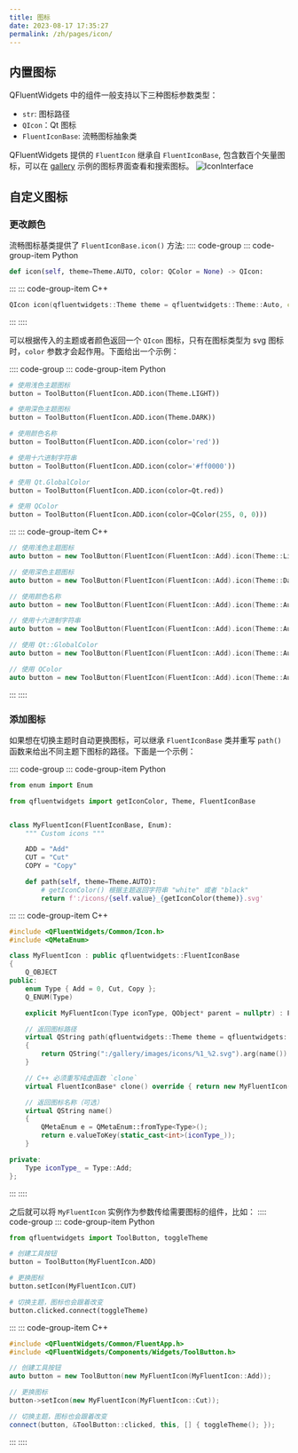```yaml
---
title: 图标
date: 2023-08-17 17:35:27
permalink: /zh/pages/icon/
---
```


## 内置图标
QFluentWidgets 中的组件一般支持以下三种图标参数类型：
* `str`: 图标路径
* `QIcon`：Qt 图标
* `FluentIconBase`: 流畅图标抽象类

QFluentWidgets 提供的 `FluentIcon` 继承自 `FluentIconBase`, 包含数百个矢量图标，可以在 [gallery](https://github.com/zhiyiYo/PyQt-Fluent-Widgets/releases/download/v1.1.6/PyQt-Fluent-Widgets-Gallery_v1.1.6_lite_windows_x64.zip) 示例的图标界面查看和搜索图标。
![IconInterface](/img/designer/IconInterface.jpg)


## 自定义图标
### 更改颜色
流畅图标基类提供了 `FluentIconBase.icon()` 方法:
:::: code-group
::: code-group-item Python
```python
def icon(self, theme=Theme.AUTO, color: QColor = None) -> QIcon:
```
:::
::: code-group-item C++
```cpp
QIcon icon(qfluentwidgets::Theme theme = qfluentwidgets::Theme::Auto, const QColor& color = QColor());
```
:::
::::

可以根据传入的主题或者颜色返回一个 `QIcon` 图标，只有在图标类型为 svg 图标时，`color` 参数才会起作用。下面给出一个示例：

:::: code-group
::: code-group-item Python
```python
# 使用浅色主题图标
button = ToolButton(FluentIcon.ADD.icon(Theme.LIGHT))

# 使用深色主题图标
button = ToolButton(FluentIcon.ADD.icon(Theme.DARK))

# 使用颜色名称
button = ToolButton(FluentIcon.ADD.icon(color='red'))

# 使用十六进制字符串
button = ToolButton(FluentIcon.ADD.icon(color='#ff0000'))

# 使用 Qt.GlobalColor
button = ToolButton(FluentIcon.ADD.icon(color=Qt.red))

# 使用 QColor
button = ToolButton(FluentIcon.ADD.icon(color=QColor(255, 0, 0)))
```
:::
::: code-group-item C++
```cpp
// 使用浅色主题图标
auto button = new ToolButton(FluentIcon(FluentIcon::Add).icon(Theme::Light))

// 使用深色主题图标
auto button = new ToolButton(FluentIcon(FluentIcon::Add).icon(Theme::Dark))

// 使用颜色名称
auto button = new ToolButton(FluentIcon(FluentIcon::Add).icon(Theme::Auto, "red"))

// 使用十六进制字符串
auto button = new ToolButton(FluentIcon(FluentIcon::Add).icon(Theme::Auto, "#ff0000"))

// 使用 Qt::GlobalColor
auto button = new ToolButton(FluentIcon(FluentIcon::Add).icon(Theme::Auto, Qt::red))

// 使用 QColor
auto button = new ToolButton(FluentIcon(FluentIcon::Add).icon(Theme::Auto, QColor(255, 0, 0)))
```
:::
::::


### 添加图标

如果想在切换主题时自动更换图标，可以继承 `FluentIconBase` 类并重写 `path()` 函数来给出不同主题下图标的路径。下面是一个示例：

:::: code-group
::: code-group-item Python
```python
from enum import Enum

from qfluentwidgets import getIconColor, Theme, FluentIconBase


class MyFluentIcon(FluentIconBase, Enum):
    """ Custom icons """

    ADD = "Add"
    CUT = "Cut"
    COPY = "Copy"

    def path(self, theme=Theme.AUTO):
        # getIconColor() 根据主题返回字符串 "white" 或者 "black"
        return f':/icons/{self.value}_{getIconColor(theme)}.svg'
```
:::
::: code-group-item C++
```cpp
#include <QFluentWidgets/Common/Icon.h>
#include <QMetaEnum>

class MyFluentIcon : public qfluentwidgets::FluentIconBase
{
    Q_OBJECT
public:
    enum Type { Add = 0, Cut, Copy };
    Q_ENUM(Type)

    explicit MyFluentIcon(Type iconType, QObject* parent = nullptr) : FluentIconBase(parent), iconType_(iconType) {}

    // 返回图标路径
    virtual QString path(qfluentwidgets::Theme theme = qfluentwidgets::Theme::Auto) override
    {
        return QString(":/gallery/images/icons/%1_%2.svg").arg(name()).arg(qfluentwidgets::getIconColor(theme));
    }

    // C++ 必须重写纯虚函数 `clone`
    virtual FluentIconBase* clone() override { return new MyFluentIcon(iconType_, parent()); }

    // 返回图标名称（可选）
    virtual QString name()
    {
        QMetaEnum e = QMetaEnum::fromType<Type>();
        return e.valueToKey(static_cast<int>(iconType_));
    }

private:
    Type iconType_ = Type::Add;
};
```
:::
::::

之后就可以将 `MyFluentIcon` 实例作为参数传给需要图标的组件，比如：
:::: code-group
::: code-group-item Python
```python
from qfluentwidgets import ToolButton, toggleTheme

# 创建工具按钮
button = ToolButton(MyFluentIcon.ADD)

# 更换图标
button.setIcon(MyFluentIcon.CUT)

# 切换主题，图标也会跟着改变
button.clicked.connect(toggleTheme)
```
:::
::: code-group-item C++
```cpp
#include <QFluentWidgets/Common/FluentApp.h>
#include <QFluentWidgets/Components/Widgets/ToolButton.h>

// 创建工具按钮
auto button = new ToolButton(new MyFluentIcon(MyFluentIcon::Add));

// 更换图标
button->setIcon(new MyFluentIcon(MyFluentIcon::Cut));

// 切换主题，图标也会跟着改变
connect(button, &ToolButton::clicked, this, [] { toggleTheme(); });
```
:::
::::